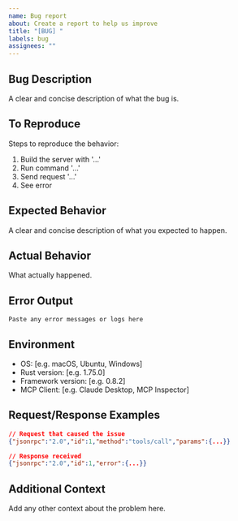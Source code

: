```yaml
---
name: Bug report
about: Create a report to help us improve
title: "[BUG] "
labels: bug
assignees: ""
---
```


## Bug Description

A clear and concise description of what the bug is.

## To Reproduce

Steps to reproduce the behavior:

1. Build the server with '...'
2. Run command '...'
3. Send request '...'
4. See error

## Expected Behavior

A clear and concise description of what you expected to happen.

## Actual Behavior

What actually happened.

## Error Output

```
Paste any error messages or logs here
```

## Environment

- OS: [e.g. macOS, Ubuntu, Windows]
- Rust version: [e.g. 1.75.0]
- Framework version: [e.g. 0.8.2]
- MCP Client: [e.g. Claude Desktop, MCP Inspector]

## Request/Response Examples

```json
// Request that caused the issue
{"jsonrpc":"2.0","id":1,"method":"tools/call","params":{...}}

// Response received
{"jsonrpc":"2.0","id":1,"error":{...}}
```

## Additional Context

Add any other context about the problem here.
